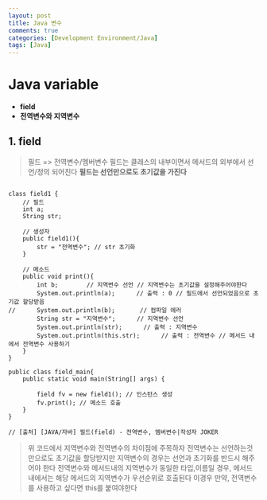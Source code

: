 ```yaml
---
layout: post
title: Java 변수
comments: true
categories: [Development Environment/Java]
tags: [Java]
---
```


# Java variable

* __field__
* __전역변수와 지역변수__


## 1. field
> 필드 => 전역변수/멤버변수
> 필드는 클래스의 내부이면서 메서드의 외부에서 선언/정의 되어진다
> __필드는 선언만으로도 초기값을 가진다__
```{.java}

class field1 {
	// 필드
	int a;
	String str;

	// 생성자
	public field1(){
		str = "전역변수"; // str 초기화
	}

	// 메소드
	public void print(){
		int b;        // 지역변수 선언 // 지역변수는 초기값을 설정해주어야한다
		System.out.println(a);      // 출력 : 0 // 필드에서 선언되었음으로 초기값 할당받음
//  	System.out.println(b);       // 컴파일 에러
		String str = "지역변수";      // 지역변수 선언
		System.out.println(str);      // 출력 : 지역변수
		System.out.println(this.str);      // 출력 : 전역변수 // 메서드 내에서 전역변수 사용하기
	}
}

public class field_main{
	public static void main(String[] args) {

		field fv = new field1(); // 인스턴스 생성
		fv.print(); // 메소드 호출
	}
}

// [출처] [JAVA/자바] 필드(field) - 전역변수, 멤버변수|작성자 JOKER
```
> 위 코드에서 지역변수와 전역변수의 차이점에 주목하자
> 전역변수는 선언하는것만으로도 초기값을 할당받지만 지역변수의 경우는 선언과 초기화를 반드시 해주어야 한다
> 전역변수와 메서드내의 지역변수가 동일한 타입,이름일 경우, 메서드내에서는  해당 메서드의 지역변수가 우선순위로 호출된다 이경우 만약, 전역변수를 사용하고 싶다면 this를 붙여야한다
